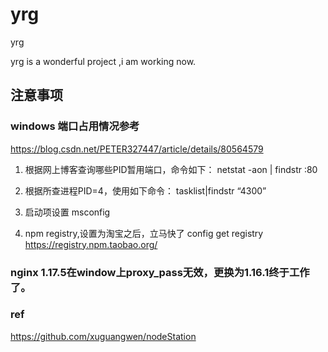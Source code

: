 # yrg
yrg

yrg is a wonderful project ,i am working now.



## 注意事项  
### windows 端口占用情况参考
https://blog.csdn.net/PETER327447/article/details/80564579

1. 根据网上博客查询哪些PID暂用端口，命令如下：
netstat -aon | findstr :80

2. 根据所查进程PID=4，使用如下命令：
tasklist|findstr “4300”

3. 启动项设置
   msconfig

4. npm registry,设置为淘宝之后，立马快了
   config get registry https://registry.npm.taobao.org/
### nginx 1.17.5在window上proxy_pass无效，更换为1.16.1终于工作了。

### ref
https://github.com/xuguangwen/nodeStation